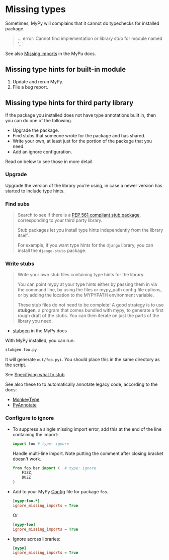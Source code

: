 # Missing types

Sometimes, MyPy will complains that it cannot do typechecks for installed package.

> ... error: Cannot find implementation or library stub for module named '...'

See also [Missing imports](https://mypy.readthedocs.io/en/latest/running_mypy.html#missing-imports) in the MyPu docs.


## Missing type hints for built-in module

1. Update and rerun MyPy.
1. File a bug report.


## Missing type hints for third party library

If the package you installed does not have type annotations built in, then you can do one of the following.

- Upgrade the package.
- Find stubs that someone wrote for the package and has shared.
- Write your own, at least just for the portion of the package that you need.
- Add an ignore configuration.

Read on below to see those in more detail.

### Upgrade

Upgrade the version of the library you’re using, in case a newer version has started to include type hints.

### Find subs

> Search to see if there is a [PEP 561 compliant stub package](https://mypy.readthedocs.io/en/latest/installed_packages.html#installed-packages), corresponding to your third party library.
>
> Stub packages let you install type hints independently from the library itself. 
>
> For example, if you want type hints for the `django` library, you can install the `django-stubs` package.

### Write stubs

> Write your own stub files containing type hints for the library.
> 
> You can point mypy at your type hints either by passing them in via the command line, by using the files or mypy_path config file options, or by adding the location to the MYPYPATH environment variable.
> 
> These stub files do not need to be complete! A good strategy is to use **stubgen**, a program that comes bundled with mypy, to generate a first rough draft of the stubs. You can then iterate on just the parts of the library you need.

- [stubgen](https://mypy.readthedocs.io/en/stable/stubgen.html) in the MyPy docs

With MyPy installed, you can run:

```sh
stubgen foo.py
```

It will generate `out/foo.pyi`. You should place this in the same directory as the script.

See [Specifiying what to stub](https://mypy.readthedocs.io/en/stable/stubgen.html#specifying-what-to-stub)

See also these to to automatically annotate legacy code, according to the docs:

- [MonkeyType](https://monkeytype.readthedocs.io/en/latest/index.html)
- [PyAnnotate](https://github.com/dropbox/pyannotate)

### Configure to ignore

- To suppress a single missing import error, add this at the end of the line containing the import:
    ```python
    import foo # type: ignore
    ```
    Handle multi-line import. Note putting the comment after closing bracket doesn't work.
    ```python
    from foo.bar import (  # type: ignore
        FIZZ,
        BUZZ
    )
    ```
    
- Add to your MyPy [Config](config.md) file for package `foo`.
    ```ini
    [mypy-foo.*]
    ignore_missing_imports = True
    ```
    Or
    ```ini
    [mypy-foo]
    ignore_missing_imports = True
    ```
- Ignore across libraries:
    ```ini
    [mypy]
    ignore_missing_imports = True
    ```
